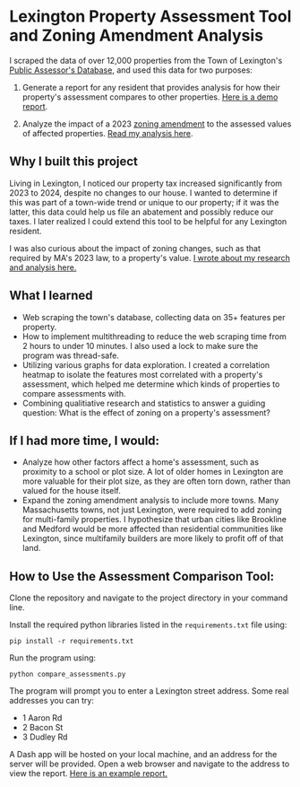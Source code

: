 # Lexington Property Assessment Tool and Zoning Amendment Analysis

I scraped the data of over 12,000 properties from the Town of Lexington's [Public Assessor's Database](https://gis.vgsi.com/lexingtonma/), and used this data for two purposes:

1. Generate a report for any resident that provides analysis for how their property's assessment compares to other properties. [Here is a demo report](https://drive.google.com/file/d/1iagSQqS7lPHBU__Hr9S5rEggr4MWOAqH/view?usp=sharing).

2. Analyze the impact of a 2023 [zoning amendment](https://www.lexingtonma.gov/DocumentCenter/View/8696/Article-34-Motion-combined?bidId=) to the assessed values of affected properties. [Read my analysis here](Results/Zoning_Analysis_Findings.pdf).

## Why I built this project

Living in Lexington, I noticed our property tax increased significantly from 2023 to 2024, despite no changes to our house. I wanted to determine if this was part of a town-wide trend or unique to our property; if it was the latter, this data could help us file an abatement and possibly reduce our taxes. I later realized I could extend this tool to be helpful for any Lexington resident.

I was also curious about the impact of zoning changes, such as that required by MA's 2023 law, to a property's value. [I wrote about my research and analysis here.](Results/Zoning_Analysis_Findings.pdf)

## What I learned

- Web scraping the town's database, collecting data on 35+ features per property. 
- How to implement multithreading to reduce the web scraping time from 2 hours to under 10 minutes. I also used a lock to make sure the program was thread-safe.
- Utilizing various graphs for data exploration. I created a correlation heatmap to isolate the features most correlated with a property's assessment, which helped me determine which kinds of properties to compare assessments with.
- Combining qualitiative research and statistics to answer a guiding question: What is the effect of zoning on a property's assessment?

## If I had more time, I would:

- Analyze how other factors affect a home's assessment, such as proximity to a school or plot size. A lot of older homes in Lexington are more valuable for their plot size, as they are often torn down, rather than valued for the house itself.
- Expand the zoning amendment analysis to include more towns. Many Massachusetts towns, not just Lexington, were required to add zoning for multi-family properties. I hypothesize that urban cities like Brookline and Medford would be more affected than residential communities like Lexington, since multifamily builders are more likely to profit off of that land.

## How to Use the Assessment Comparison Tool:
Clone the repository and navigate to the project directory in your command line.

Install the required python libraries listed in the `requirements.txt` file using:
```
pip install -r requirements.txt
```
Run the program using:
```
python compare_assessments.py
```
The program will prompt you to enter a Lexington street address. Some real addresses you can try:
- 1 Aaron Rd
- 2 Bacon St
- 3 Dudley Rd

A Dash app will be hosted on your local machine, and an address for the server will be provided. Open a web browser and navigate to the address to view the report. [Here is an example report.](https://drive.google.com/file/d/1iagSQqS7lPHBU__Hr9S5rEggr4MWOAqH/view?usp=sharing)
